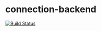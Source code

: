 # connection-backend


[![Build Status](https://travis-ci.org/florianschmitt/connection-backend.svg?branch=master)](https://travis-ci.org/florianschmitt/connection-backend)
